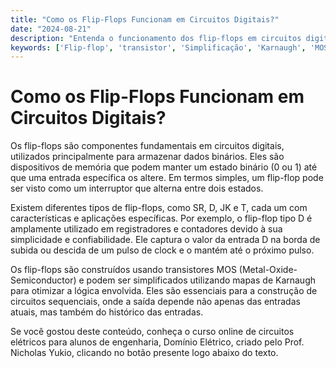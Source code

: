 ```yaml
---
title: "Como os Flip-Flops Funcionam em Circuitos Digitais?"
date: "2024-08-21"
description: "Entenda o funcionamento dos flip-flops em circuitos digitais e sua importância na engenharia elétrica."
keywords: ['Flip-flop', 'transistor', 'Simplificação', 'Karnaugh', 'MOS', 'Código']
---
```


# Como os Flip-Flops Funcionam em Circuitos Digitais?

Os flip-flops são componentes fundamentais em circuitos digitais, utilizados principalmente para armazenar dados binários. Eles são dispositivos de memória que podem manter um estado binário (0 ou 1) até que uma entrada específica os altere. Em termos simples, um flip-flop pode ser visto como um interruptor que alterna entre dois estados.

Existem diferentes tipos de flip-flops, como SR, D, JK e T, cada um com características e aplicações específicas. Por exemplo, o flip-flop tipo D é amplamente utilizado em registradores e contadores devido à sua simplicidade e confiabilidade. Ele captura o valor da entrada D na borda de subida ou descida de um pulso de clock e o mantém até o próximo pulso.

Os flip-flops são construídos usando transistores MOS (Metal-Oxide-Semiconductor) e podem ser simplificados utilizando mapas de Karnaugh para otimizar a lógica envolvida. Eles são essenciais para a construção de circuitos sequenciais, onde a saída depende não apenas das entradas atuais, mas também do histórico das entradas.

Se você gostou deste conteúdo, conheça o curso online de circuitos elétricos para alunos de engenharia, Domínio Elétrico, criado pelo Prof. Nicholas Yukio, clicando no botão presente logo abaixo do texto.